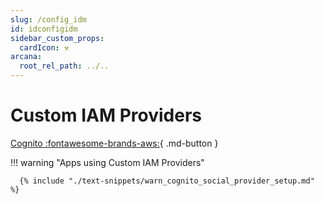 ```yaml
---
slug: /config_idm
id: idconfigidm
sidebar_custom_props:
  cardIcon: ⚒️
arcana:
  root_rel_path: ../..
---
```


# Custom IAM Providers

[Cognito :fontawesome-brands-aws:](./cognito_oauth.md){ .md-button }

<!--

[Auth0 :fontawesome-brands-discord:]({{page.meta.arcana.root_rel_path}}/howto/config_idm/discord_oauth.md){ .md-button }

[Okta :fontawesome-brands-github:]({{page.meta.arcana.root_rel_path}}/howto/config_idm/github_oauth.md){ .md-button }

[Firebase :fontawesome-brands-google:]({{page.meta.arcana.root_rel_path}}/howto/config_idm/google_oauth.md){ .md-button }

-->

!!! warning "Apps using Custom IAM Providers"

      {% include "./text-snippets/warn_cognito_social_provider_setup.md" %}   
